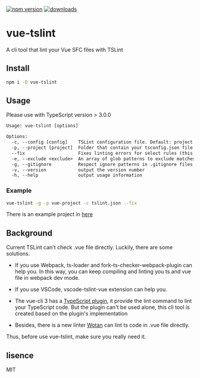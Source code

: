 [![npm version](https://badge.fury.io/js/vue-tslint.svg)](https://badge.fury.io/js/vue-tslint)
[![downloads](https://img.shields.io/npm/dm/vue-tslint.svg)](https://www.npmjs.com/package/vue-tslint)

# vue-tslint

A cli tool that lint your Vue SFC files with TSLint

## Install

```bash
npm i -D vue-tslint
```

## Usage

Please use with TypeScript version > 3.0.0

```txt
Usage: vue-tslint [options]

Options:
  -c, --config [config]    TSLint configuration file. Default: project root
  -p, --project [project]  Folder that contain your tsconfig.json file. Default: project root
  --fix                    Fixes linting errors for select rules (this may overwrite linted files).
  -e, --exclude <exclude>  An array of glob patterns to exclude matches
  -g, --gitignore          Respect ignore patterns in .gitignore files that apply to the globbed files
  -v, --version            output the version number
  -h, --help               output usage information
```

### Example

```bash
vue-tslint -g -p vue-project -c tslint.json --fix
```

There is an example project in [here](https://github.com/zhanba/vue-tslint/tree/master/example)

## Background

Current TSLint can't check .vue file directly. Luckily, there are some solutions.

- If you use Webpack, ts-loader and fork-ts-checker-webpack-plugin can help you. In this way, you can keep compiling and linting you ts and vue file in webpack dev mode.

- If you use VSCode, vscode-tslint-vue extension can help you.

- The vue-cli 3 has a [TypeScript plugin](https://github.com/vuejs/vue-cli/tree/dev/packages/@vue/cli-plugin-typescript#readme), it provide the lint command to lint your TypeScript code. But the plugin can't be used alone, this cli tool is created based on the plugin's implementation

- Besides, there is a new linter [Wotan](https://github.com/fimbullinter/wotan) can lint ts code  in .vue file directly.

Thus, before use vue-tslint, make sure you really need it.

## lisence

MIT
